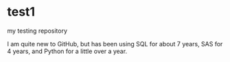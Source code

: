 # test1
my testing repository

I am quite new to GitHub, but has been using SQL for about 7 years, SAS for 4 years, and Python for a little over a year.
